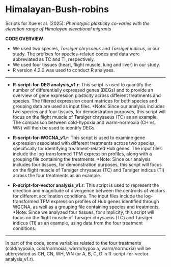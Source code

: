 # Himalayan-Bush-robins

Scripts for Xue et al. (2025): *Phenotypic plasticity co-varies with the elevation range of Himalayan elevational migrants*

**CODE OVERVIEW**
- We used two species, *Tarsiger chrysaeus* and *Tarsiger indicus*, in our study. The prefixes for species-related codes and data were abbreviated as TC and TI, respectively.
- We used four tissues (heart, flight muscle, lung and liver) in our study.
- R version 4.2.0 was used to conduct R analyses.
---

- **R-script-for-DEG analysis_v1.r**: This script is used to quantify the number of differentially expressed genes (DEGs) and to provide an overview of gene expression plasticity across different treatments and species. The filtered expression count matrices for both species and grouping data are used as input files.
*Note: Since our analysis includes two species and four tissues, for demonstration purposes, this script will focus on the flight muscle of Tarsiger chrysaeus (TC) as an example. The comparison between cold-hypoxia and warm-normoxia (CH vs. WN) will then be used to identify DEGs.

- **R-script-for-WGCNA_v1.r**: This script is used to examine gene expression associated with different treatments across two species, specifically for identifying treatment-related Hub genes. The input files include the log-transformed TPM expression profiles, along with a grouping file containing the treatments.
*Note: Since our analysis includes four tissues, for demonstration purposes, this script will focus on the flight muscle of Tarsiger chrysaeus (TC) and Tarsiger indicus (TI) across the four treatments as an example.

- **R-script-for-vector analysis_v1.r**: This script is used to represent the direction and magnitude of divergence between the centroids of vectors for different acclimation conditions. The input files include the log-transformed TPM expression profiles of Hub genes identified through WGCNA, as well as a grouping file containing species and treatments.
*Note: Since we analyzed four tissues, for simplicity, this script will focus on the flight muscle of Tarsiger chrysaeus (TC) and Tarsiger indicus (TI) as an example, using data from the four treatment conditions.

---
In part of the code, some variables related to the four treatments (cold/hypoxia, cold/normoxia, warm/hypoxia, warm/normoxia) will be abbreviated as CH, CN, WH, WN (or A, B, C, D in R-script-for-vector analysis_v1.r).

